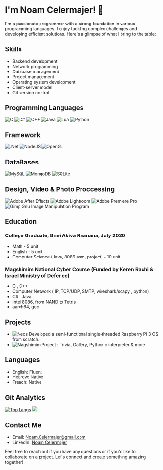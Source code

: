 # I'm Noam Celermajer! 👋

I'm a passionate programmer with a strong foundation in various programming languages. I enjoy tackling complex challenges and developing efficient solutions. Here's a glimpse of what I bring to the table:

## Skills
- Backend development
- Network programming
- Database management
- Project management
- Operating system development
- Client-server model
- Git version control

## Programming Languages
![C](https://img.shields.io/badge/c-%2300599C.svg?style=for-the-badge&logo=c&logoColor=white) 
![C#](https://img.shields.io/badge/c%23-%23239120.svg?style=for-the-badge&logo=c-sharp&logoColor=white)
![C++](https://img.shields.io/badge/c++-%2300599C.svg?style=for-the-badge&logo=c%2B%2B&logoColor=white)
![Java](https://img.shields.io/badge/java-%23ED8B00.svg?style=for-the-badge&logo=openjdk&logoColor=white)
![Lua](https://img.shields.io/badge/lua-%232C2D72.svg?style=for-the-badge&logo=lua&logoColor=white)
![Python](https://img.shields.io/badge/python-3670A0?style=for-the-badge&logo=python&logoColor=ffdd54)

## Framework 
![.Net](https://img.shields.io/badge/.NET-5C2D91?style=for-the-badge&logo=.net&logoColor=white)
![NodeJS](https://img.shields.io/badge/node.js-6DA55F?style=for-the-badge&logo=node.js&logoColor=white)
![OpenGL](https://img.shields.io/badge/OpenGL-%23FFFFFF.svg?style=for-the-badge&logo=opengl)

## DataBases
![MySQL](https://img.shields.io/badge/mysql-%2300f.svg?style=for-the-badge&logo=mysql&logoColor=white)
![MongoDB](https://img.shields.io/badge/MongoDB-%234ea94b.svg?style=for-the-badge&logo=mongodb&logoColor=white)
![SQLite](https://img.shields.io/badge/sqlite-%2307405e.svg?style=for-the-badge&logo=sqlite&logoColor=white)

## Design, Video & Photo Proccessing 
![Adobe After Effects](https://img.shields.io/badge/Adobe%20After%20Effects-9999FF.svg?style=for-the-badge&logo=Adobe%20After%20Effects&logoColor=white)
![Adobe Lightroom](https://img.shields.io/badge/Adobe%20Lightroom-31A8FF.svg?style=for-the-badge&logo=Adobe%20Lightroom&logoColor=white)
![Adobe Premiere Pro](https://img.shields.io/badge/Adobe%20Premiere%20Pro-9999FF.svg?style=for-the-badge&logo=Adobe%20Premiere%20Pro&logoColor=white)
![Gimp Gnu Image Manipulation Program](https://img.shields.io/badge/Gimp-657D8B?style=for-the-badge&logo=gimp&logoColor=FFFFFF)


 ## Education
 
### College Graduate, Bnei Akiva Raanana, July 2020
   - Math - 5 unit
   - English - 5 unit
   - Computer Science (Java, 8086 asm, project) - 10 unit
   
### Magshimim National Cyber Course (Funded by Keren Rachi & Israel Ministry of Defence)
  - C , C++
  - Computer Network ( IP, TCP/UDP, SMTP, wireshark/scapy , python)
  - C# , Java
  - Intel 8086, from NAND to Tetris
  - aarch64, gcc

## Projects
- ![Neos]({https://github.com/Noamcelermajer/-RPios_project}) Developed a semi-functional single-threaded Raspberry Pi 3 OS from scratch.
- ![Magshimim Project : Trivia, Gallery, Python c interpreter & more]({https://github.com/Noamcelermajer/Magshimim-Projects})

## Languages
- English: Fluent
- Hebrew: Native
- French: Native


## Git Analytics
[![Top Langs](https://github-readme-stats.vercel.app/api/top-langs/?username=noamcelermajer)](https://github.com/anuraghazra/github-readme-stats)
<picture>
<source
  srcset="https://github-readme-stats.vercel.app/api?noamcelermajer=anuraghazra&show_icons=true&theme=dark"
  media="(prefers-color-scheme: dark)"
/>
<source
  srcset="https://github-readme-stats.vercel.app/api?username=anuraghazra&show_icons=true"
  media="(prefers-color-scheme: light), (prefers-color-scheme: no-preference)"
/>
<img src="https://github-readme-stats.vercel.app/api?username=noamcelermajer&show_icons=true" />
</picture>

## Contact Me
- Email: [Noam.Celermajer@gmail.com](mailto:noam.celermajer@gmail.com)
- LinkedIn: [Noam Celermajer]({https://www.linkedin.com/in/noam-celermajer-67aba425b/})


Feel free to reach out if you have any questions or if you'd like to collaborate on a project. Let's connect and create something amazing together!

